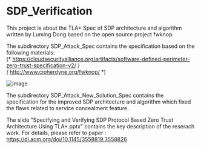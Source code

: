 # SDP_Verification

This project is about the TLA+ Spec of SDP architecture and algorithm written by Luming Dong based on the open source project fwknop.

The subdirectory  SDP_Attack_Spec  contains the specification based on the following materials:                  
(* https://cloudsecurityalliance.org/artifacts/software-defined-perimeter-zero-trust-specification-v2/  *)                                           
(* http://www.cipherdyne.org/fwknop/                                       *)

![image](https://user-images.githubusercontent.com/75654010/212799801-d674b321-2b81-4582-b04d-87f930e37b23.png)



The subdirectory  SDP_Attack_New_Solution_Spec  contains the specification for the improved SDP architecture and 
algorithm which fixed the flaws related to service concealment feature.

The slide  "Specifying and Verifying SDP Protocol Based Zero Trust Architecture Using TLA+.pptx" contains the key description of the reserach work.
For details, please refer to paper :
https://dl.acm.org/doi/10.1145/3558819.3558826

